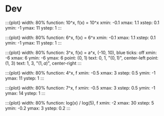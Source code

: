 # Dev

:::{plot}
width: 80%
function: 10^x, f(x) = 10^x
xmin: -0.1
xmax: 1.1
xstep: 0.1
ymin: -1
ymax: 11
ystep: 1
:::


:::{plot}
width: 80%
function: 6^x, f(x) = 6^x
xmin: -0.1
xmax: 1.1
xstep: 0.1
ymin: -1
ymax: 11
ystep: 1
:::


:::{plot}
width: 80%
function: 3^x, f(x) = a^x, (-10, 10), blue
ticks: off
xmin: -6
xmax: 6
ymin: -6
ymax: 6
point: (0, 1)
text: 0, 1, "$(0, 1)$", center-left
point: (1, 3)
text: 1, 3, "$(1, a)$", center-right
:::


:::{plot}
width: 80%
function: 4^x, f
xmin: -0.5
xmax: 3
xstep: 0.5
ymin: -1
ymax: 11
ystep: 1
:::


:::{plot}
width: 80%
function: 7^x, f
xmin: -0.5
xmax: 3
xstep: 0.5
ymin: -1
ymax: 14
ystep: 1
:::



:::{plot}
width: 80%
function: log(x) / log(5), f
xmin: -2
xmax: 30
xstep: 5
ymin: -0.2
ymax: 3
ystep: 0.2
:::

